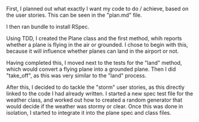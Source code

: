 First, I planned out what exactly I want my code to do / achieve, based on the user stories.
This can be seen in the "plan.md" file. 

I then ran bundle to install RSpec.

Using TDD, I created the Plane class and the first method, whih reports whether a plane is flying in the air or grounded. I chose to begin with this, because it will influence whether planes can land in the airport or not. 

Having completed this, I moved next to the tests for the "land" method, which would convert a flying plane into a grounded plane. Then I did "take_off", as this was very similar to the "land" process.

After this, I decided to do tackle the "storm" user stories, as this directly linked to the code I had already written. I started a new spec test file for the weather class, and worked out how to created a random generator that would decide if the weather was stormy or clear. Once this was done in isolation, I started to integrate it into the plane spec and class files.